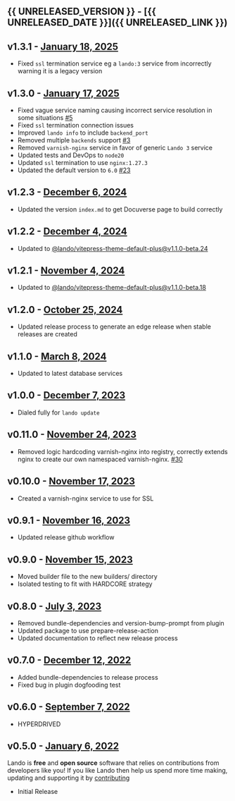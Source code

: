 ## {{ UNRELEASED_VERSION }} - [{{ UNRELEASED_DATE }}]({{ UNRELEASED_LINK }})

## v1.3.1 - [January 18, 2025](https://github.com/lando/varnish/releases/tag/v1.3.1)

* Fixed `ssl` termination service eg a `lando:3` service from incorrectly warning it is a legacy version

## v1.3.0 - [January 17, 2025](https://github.com/lando/varnish/releases/tag/v1.3.0)

* Fixed vague service naming causing incorrect service resolution in some situations [#5](https://github.com/lando/varnish/issues/5)
* Fixed `ssl` termination connection issues
* Improved `lando info` to include `backend_port`
* Removed multiple `backends` support [#3](https://github.com/lando/varnish/issues/3)
* Removed `varnish-nginx` service in favor of generic `Lando 3` service
* Updated tests and DevOps to `node20`
* Updated `ssl` termination to use `nginx:1.27.3`
* Updated the default version to `6.0` [#23](https://github.com/lando/varnish/issues/23)

## v1.2.3 - [December 6, 2024](https://github.com/lando/varnish/releases/tag/v1.2.3)

* Updated the version `index.md` to get Docuverse page to build correctly

## v1.2.2 - [December 4, 2024](https://github.com/lando/varnish/releases/tag/v1.2.2)

* Updated to [@lando/vitepress-theme-default-plus@v1.1.0-beta.24](https://github.com/lando/vitepress-theme-default-plus/releases/tag/v1.1.0-beta.24)

## v1.2.1 - [November 4, 2024](https://github.com/lando/varnish/releases/tag/v1.2.1)

* Updated to [@lando/vitepress-theme-default-plus@v1.1.0-beta.18](https://github.com/lando/vitepress-theme-default-plus/releases/tag/v1.1.0-beta.18)

## v1.2.0 - [October 25, 2024](https://github.com/lando/varnish/releases/tag/v1.2.0)

* Updated release process to generate an edge release when stable releases are created

## v1.1.0 - [March 8, 2024](https://github.com/lando/varnish/releases/tag/v1.1.0)

* Updated to latest database services

## v1.0.0 - [December 7, 2023](https://github.com/lando/varnish/releases/tag/v1.0.0)

* Dialed fully for `lando update`

## v0.11.0 - [November 24, 2023](https://github.com/lando/varnish/releases/tag/v0.11.0)

* Removed logic hardcoding varnish-nginx into registry, correctly extends nginx to create our own namespaced varnish-nginx. [#30](https://github.com/lando/varnish/pull/30)

## v0.10.0 - [November 17, 2023](https://github.com/lando/varnish/releases/tag/v0.10.0)

* Created a varnish-nginx service to use for SSL

## v0.9.1 - [November 16, 2023](https://github.com/lando/varnish/releases/tag/v0.9.1)

* Updated release github workflow

## v0.9.0 - [November 15, 2023](https://github.com/lando/varnish/releases/tag/v0.9.0)

* Moved builder file to the new builders/ directory
* Isolated testing to fit with HARDCORE strategy

## v0.8.0 - [July 3, 2023](https://github.com/lando/varnish/releases/tag/v0.8.0)

* Removed bundle-dependencies and version-bump-prompt from plugin
* Updated package to use prepare-release-action
* Updated documentation to reflect new release process

## v0.7.0 - [December 12, 2022](https://github.com/lando/varnish/releases/tag/v0.7.0)

* Added bundle-dependencies to release process
* Fixed bug in plugin dogfooding test

## v0.6.0 - [September 7, 2022](https://github.com/lando/varnish/releases/tag/v0.6.0)

* HYPERDRIVED

## v0.5.0 - [January 6, 2022](https://github.com/lando/varnish/releases/tag/v0.5.0)

Lando is **free** and **open source** software that relies on contributions from developers like you! If you like Lando then help us spend more time making, updating and supporting it by [contributing](https://github.com/sponsors/lando)

* Initial Release
